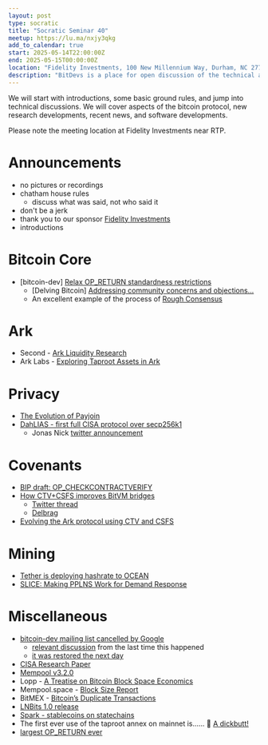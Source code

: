 ```yaml
---
layout: post
type: socratic
title: "Socratic Seminar 40"
meetup: https://lu.ma/nxjy3qkg
add_to_calendar: true
start: 2025-05-14T22:00:00Z
end: 2025-05-15T00:00:00Z
location: "Fidelity Investments, 100 New Millennium Way, Durham, NC 27709"
description: "BitDevs is a place for open discussion of the technical aspects of bitcoin and related protocols. Be advised: discussion will be technical. Please RSVP or email trianglebitdevs at protonmail dot com to confirm your attendance. You will be required to show ID to the security guard to gain admission but you do not need to RSVP in public."
---
```


We will start with introductions, some basic ground rules, and jump into technical discussions. We will cover aspects of the bitcoin protocol, new research developments, recent news, and software developments.

Please note the meeting location at Fidelity Investments near RTP.

# Announcements

- no pictures or recordings
- chatham house rules
  - discuss what was said, not who said it
- don't be a jerk
- thank you to our sponsor [Fidelity Investments](https://www.fidelity.com/)
- introductions

# Bitcoin Core

- [bitcoin-dev] [Relax OP_RETURN standardness restrictions](https://groups.google.com/g/bitcoindev/c/d6ZO7gXGYbQ?pli=1)
  - [Delving Bitcoin] [Addressing community concerns and objections...](https://delvingbitcoin.org/t/addressing-community-concerns-and-objections-regarding-my-recent-proposal-to-relax-bitcoin-cores-standardness-limits-on-op-return-outputs/1697/1)
  - An excellent example of the process of [Rough Consensus](https://datatracker.ietf.org/doc/html/rfc7282)

# Ark
- Second - [Ark Liquidity Research](https://blog.second.tech/ark-liquidity-research-01/)
- Ark Labs - [Exploring Taproot Assets in Ark](https://blog.arklabs.xyz/taproot-assets-in-ark/)

# Privacy
- [The Evolution of Payjoin](https://payjoindevkit.org/2025/03/18/the-evolution-of-payjoin/)
- [DahLIAS - first full CISA protocol over secp256k1](https://eprint.iacr.org/2025/692.pdf)
  - Jonas Nick [twitter announcement](https://x.com/n1ckler/status/1912509120835363031)

# Covenants
- [BIP draft: OP_CHECKCONTRACTVERIFY](https://github.com/bitcoin/bips/pull/1793)
- [How CTV+CSFS improves BitVM bridges](https://delvingbitcoin.org/t/how-ctv-csfs-improves-bitvm-bridges/1591)
  - [Twitter thread](https://x.com/robin_linus/status/1908981041450385408)
  - [Delbrag](https://rubin.io/bitcoin/2025/04/04/delbrag/)
- [Evolving the Ark protocol using CTV and CSFS](https://delvingbitcoin.org/t/evolving-the-ark-protocol-using-ctv-and-csfs/1602)

# Mining
- [Tether is deploying hashrate to OCEAN](https://tether.io/news/tether-to-deploy-hashrate-on-ocean-advancing-decentralized-bitcoin-mining-infrastructure/)
- [SLICE: Making PPLNS Work for Demand Response](https://bitcoinmagazine.com/technical/slice-making-pplns-work-for-demand-response)

# Miscellaneous
- [bitcoin-dev mailing list cancelled by Google](https://x.com/SomsenRuben/status/1907566218640269378)
  - [relevant discussion](https://gnusha.org/pi/bitcoindev/CABaSBaz9OTSVa1KNk0GOrH3T-kRF_7OPVu0AtpuaFGVB=zhdwQ@mail.gmail.com/) from the last time this happened
  - [it was restored the next day](https://x.com/SomsenRuben/status/1907704105788645431)
- [CISA Research Paper](https://hrf.org/latest/cisa-research-paper/)
- [Mempool v3.2.0](https://github.com/mempool/mempool/releases/tag/v3.2.0)
- Lopp - [A Treatise on Bitcoin Block Space Economics](https://blog.lopp.net/treatise-bitcoin-block-space-economics/)
- Mempool.space - [Block Size Report](https://research.mempool.space/block-size-report/)
- BitMEX - [Bitcoin’s Duplicate Transactions](https://blog.bitmex.com/bitcoins-duplicate-transactions/)
- [LNBits 1.0 release](https://github.com/lnbits/lnbits/releases/tag/v1.0.0)
- [Spark - stablecoins on statechains](https://docs.spark.money/spark/spark-tldr)
- The first ever use of the taproot annex on mainnet is...... 🥁 [A dickbutt!](https://x.com/mononautical/status/1921180666831499737)
- [largest OP_RETURN ever](https://x.com/lifofifo/status/1922695983512588482)
